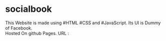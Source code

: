 # socialbook
This Website is made using #HTML #CSS and #JavaScript. Its UI is Dummy of Facebook.   
Hosted On github Pages. URL : 

